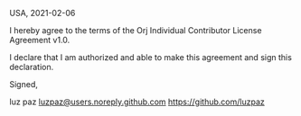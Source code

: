 USA, 2021-02-06

I hereby agree to the terms of the Orj Individual Contributor License
Agreement v1.0.

I declare that I am authorized and able to make this agreement and sign this
declaration.

Signed,

luz paz luzpaz@users.noreply.github.com https://github.com/luzpaz
